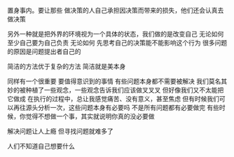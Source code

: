 置身事内。要让那些 做决策的人自己承担因决策而带来的损失，他们还会认真去做决策

另外一种就是把外界的环境视为一个具体的状态，我们做的是改变自己 无论如何 至少自己要为自己负责 无论如何 先思考自己的决策能不能影响这个行为 很多问题的原因是问题提出者自己的

简洁的方法优于复杂的方法 简洁就是美本身

同样有一个很重要 要值得意识到的事情 有些问题本身都不需要被解决 我们莫名其妙的被种植了一些观念，一些观念告诉我们应该做叉叉叉
但好像我们又不太能把它做成 在执行的过程中，总让我感觉痛苦、没有意义，甚至焦虑
但有时候我们可以再往源头分析一次，这些问题本身有必要吗 不是所有问题都有必要做完 有些时候，你觉得不想做一个事，其实就说明你真的没必要做

解决问题让人上瘾 但寻找问题就难多了

人们不知道自己想要什么

